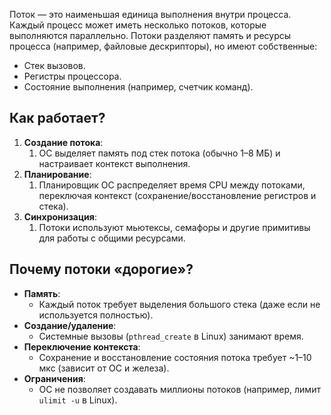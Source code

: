 
Поток — это наименьшая единица выполнения внутри процесса. Каждый процесс может иметь несколько потоков, которые выполняются параллельно. Потоки разделяют память и ресурсы процесса (например, файловые дескрипторы), но имеют собственные:

- Стек вызовов.    
- Регистры процессора.
- Состояние выполнения (например, счетчик команд).

## Как работает?

1. **Создание потока**:
	1. ОС выделяет память под стек потока (обычно 1–8 МБ) и настраивает контекст выполнения.
2. **Планирование**:
	1. Планировщик ОС распределяет время CPU между потоками, переключая контекст (сохранение/восстановление регистров и стека).
3. **Синхронизация**:
	1. Потоки используют мьютексы, семафоры и другие примитивы для работы с общими ресурсами.
    

## Почему потоки «дорогие»?

- **Память**: 
	- Каждый поток требует выделения большого стека (даже если не используется полностью).
- **Создание/удаление**: 
	- Системные вызовы (`pthread_create` в Linux) занимают время.
- **Переключение контекста**: 
	- Сохранение и восстановление состояния потока требует ~1–10 мкс (зависит от ОС и железа).
- **Ограничения**: 
	- ОС не позволяет создавать миллионы потоков (например, лимит `ulimit -u` в Linux).


